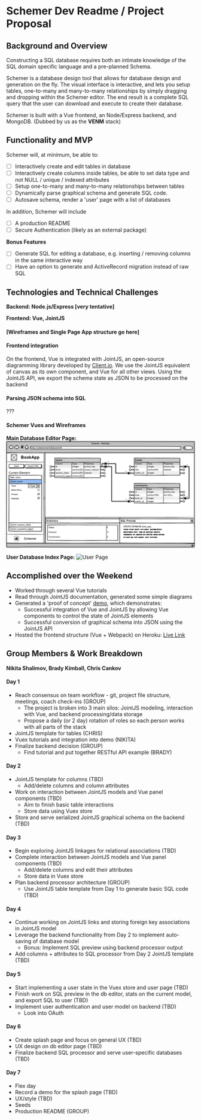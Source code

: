 # Schemer Dev Readme / Project Proposal
## Background and Overview
Constructing a SQL database requires both an intimate knowledge of the SQL domain specific language and a pre-planned Schema.

Schemer is a database design tool that allows for database design and generation on the fly. The visual interface is interactive, and lets you setup tables, one-to-many and many-to-many relationships by simply dragging and dropping within the Schemer editor. The end result is a complete SQL query that the user can download and execute to create their database.

Schemer is built with a Vue frontend, an Node/Express backend, and MongoDB. (Dubbed by us as the **VENM** stack)

## Functionality and MVP
Schemer will, at minimum, be able to:
- [ ] Interactively create and edit tables in database
- [ ] Interactively create columns inside tables, be able to set data type and not NULL / unique / indexed attributes
- [ ] Setup one-to-many and many-to-many relationships between tables
- [ ] Dynamically parse graphical schema and generate SQL code.
- [ ] Autosave schema, render a 'user' page with a list of databases

In addition, Schemer will include
- [ ] A production README
- [ ] Secure Authentication (likely as an external package)

**Bonus Features**
- [ ] Generate SQL for editing a database, e.g. inserting / removing columns in the same interactive way
- [ ] Have an option to generate and ActiveRecord migration instead of raw SQL

## Technologies and Technical Challenges
**Backend: Node.js/Express [very tentative]**

**Frontend: Vue, JointJS**

#### [Wireframes and Single Page App structure go here]

#### Frontend integration
On the frontend, Vue is integrated with JointJS, an open-source diagramming library developed by [Client.io](ttps://www.jointjs.com/opensource). We use the JointJS equivalent of canvas as its own component, and Vue for all other views. Using the JointJS API, we export the schema state as JSON to be processed on the backend

#### Parsing JSON schema into SQL
???

#### Schemer Vues and Wireframes
**Main Database Editor Page:**
![Editor Page](wireframes/db_editor.png)

**User Database Index Page:**
![User Page](wireframes/user_page.png)

## Accomplished over the Weekend
* Worked through several Vue tutorials
* Read through JointJS documentation, generated some simple diagrams
* Generated a 'proof of concept' [demo](https://schemer.herokuapp.com/#/home), which demonstrates:
  * Successful integration of Vue and JointJS by allowing Vue components to control the state of JointJS elements
  * Successful conversion of graphical schema into JSON using the JointJS API
* Hosted the frontend structure (Vue + Webpack) on Heroku: [Live Link](https://schemer.herokuapp.com)


## Group Members & Work Breakdown
**Nikita Shalimov, Brady Kimball, Chris Cankov**

#### Day 1

* Reach consensus on team workflow - git, project file structure, meetings, coach check-ins (GROUP)
  * The project is broken into 3 main silos: JointJS modeling, interaction with Vue, and backend processing/data storage
  * Propose a daily (or 2 day) rotation of roles so each person works with all parts of the stack
* JointJS template for tables (CHRIS)
* Vuex tutorials and integration into demo (NIKITA)
* Finalize backend decision (GROUP)
  * Find tutorial and put together RESTful API example (BRADY)

#### Day 2

* JointJS template for columns (TBD)
  * Add/delete columns and column attributes
* Work on interaction between JointJS models and Vue panel components (TBD)
  * Aim to finish basic table interactions
  * Store data using Vuex store
* Store and serve serialized JointJS graphical schema on the backend (TBD)

#### Day 3

* Begin exploring JointJS linkages for relational associations (TBD)
* Complete interaction between JointJS models and Vue panel components (TBD)
  * Add/delete columns and edit their attributes
  * Store data in Vuex store
* Plan backend processor architecture (GROUP)
  * Use JointJS table template from Day 1 to generate basic SQL code (TBD)

#### Day 4

* Continue working on JointJS links and storing foreign key associations in JointJS model
* Leverage the backend functionality from Day 2 to implement auto-saving of database model
  * Bonus: Implement SQL preview using backend processor output
* Add columns + attributes to SQL processor from Day 2 JointJS template (TBD)

#### Day 5

* Start implementing a user state in the Vuex store and user page (TBD)
* Finish work on SQL preview in the db editor, stats on the current model, and export SQL to user (TBD)
* Implement user authentication and user model on backend (TBD)
  * Look into OAuth

#### Day 6

* Create splash page and focus on general UX (TBD)
* UX design on db editor page (TBD)
* Finalize backend SQL processor and serve user-specific databases (TBD)

#### Day 7

* Flex day
* Record a demo for the splash page (TBD)
* UX/style (TBD)
* Seeds
* Production README (GROUP)

